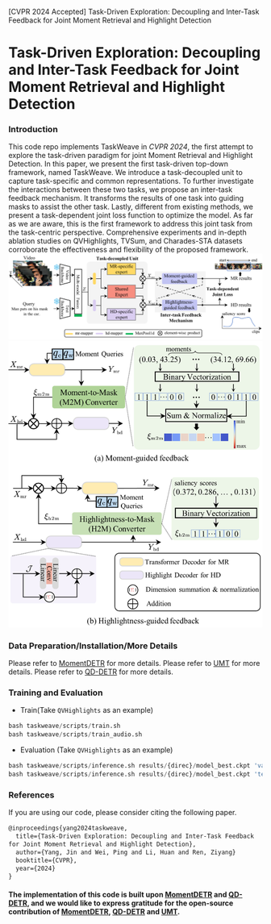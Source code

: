 [CVPR 2024 Accepted] Task-Driven Exploration: Decoupling and Inter-Task Feedback for Joint Moment Retrieval and Highlight Detection

# Task-Driven Exploration: Decoupling and Inter-Task Feedback for Joint Moment Retrieval and Highlight Detection


### Introduction
This code repo implements TaskWeave in _CVPR 2024_, the first attempt to explore the task-driven paradigm for joint Moment Retrieval and Highlight Detection. In this paper, we present the first task-driven top-down framework, named TaskWeave. We introduce a task-decoupled unit to capture task-specific and common representations. To further investigate the interactions between these two tasks, we propose an inter-task feedback mechanism. It transforms the results of one task into guiding masks to assist the other task. Lastly, different from existing methods, we present a task-dependent joint loss function to optimize the model. As far as we are aware, this is the first framework to address this joint task from the task-centric perspective. Comprehensive experiments and in-depth ablation studies on QVHighlights, TVSum, and Charades-STA datasets corroborate the effectiveness and flexibility of the proposed framework.
![pipeline](./pipeline.png)
![feedbacks](./feedbacks.png)

### Data Preparation/Installation/More Details
Please refer to [MomentDETR](https://github.com/jayleicn/moment_detr) for more details.
Please refer to [UMT](https://github.com/TencentARC/UMT) for more details.
Please refer to [QD-DETR](https://github.com/wjun0830/QD-DETR) for more details.

### Training and Evaluation
- Train(Take `QVHighlights` as an example)
```python 
bash taskweave/scripts/train.sh 
bash taskweave/scripts/train_audio.sh 
```
- Evaluation (Take `QVHighlights` as an example)
```python
bash taskweave/scripts/inference.sh results/{direc}/model_best.ckpt 'val'
bash taskweave/scripts/inference.sh results/{direc}/model_best.ckpt 'test'
```

### References
If you are using our code, please consider citing the following paper.

```
@inproceedings{yang2024taskweave,
  title={Task-Driven Exploration: Decoupling and Inter-Task Feedback for Joint Moment Retrieval and Highlight Detection},
  author={Yang, Jin and Wei, Ping and Li, Huan and Ren, Ziyang}
  booktitle={CVPR},
  year={2024}
}
```

#### The implementation of this code is built upon [MomentDETR](https://github.com/jayleicn/moment_detr) and [QD-DETR](https://github.com/wjun0830/QD-DETR), and we would like to express gratitude for the open-source contribution of [MomentDETR](https://github.com/jayleicn/moment_detr), [QD-DETR](https://github.com/wjun0830/QD-DETR) and [UMT](https://github.com/TencentARC/UMT).
